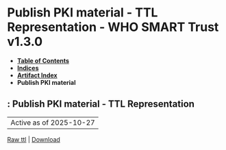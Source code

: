 # Publish PKI material - TTL Representation - WHO SMART Trust v1.3.0

* [**Table of Contents**](toc.md)
* [**Indices**](indices.md)
* [**Artifact Index**](artifacts.md)
* **Publish PKI material**

## : Publish PKI material - TTL Representation

| |
| :--- |
| Active as of 2025-10-27 |

[Raw ttl](Requirements-PublishPKIMaterial.ttl) | [Download](Requirements-PublishPKIMaterial.ttl)

